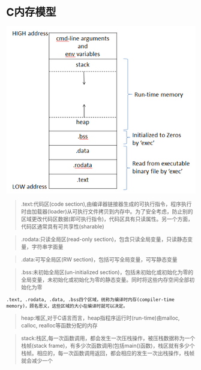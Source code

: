 # C内存模型


![](CMModel.png)

>.text:代码区(code section),由编译器链接器生成的可执行指令，程序执行时由加载器(loader)从可执行文件拷贝到内存中。为了安全考虑，防止别的区域更改代码区数据(即可执行指令)，代码区具有只读属性。另一个方面，代码区通常具有可共享性(sharable)


>.rodata:只读全局区(read-only section)，包含只读全局变量，只读静态变量，字符串字面量


>.data:可写全局区(RW section)，包括可写全局变量，可写静态变量


>.bss:未初始全局区(un-initialized section)，包括未初始化或初始化为零的全局变量，未初始化或初始化为零的静态变量。同时将这些内存空间全部初始化为零


```
.text, .rodata, .data, .bss四个区域，统称为编译时内存(compiler-time memory)，顾名思义，这些区域的大小在编译时就可以决定。
```

>heap:堆区,对于C语言而言，heap指程序运行时(run-time)由malloc, calloc, realloc等函数分配的内存


>stack:栈区,每一次函数调用，都会发生一次压栈操作，被压栈数据称为一个栈帧(stack frame)，有多少次函数调用(包括main()函数)，栈区就有多少个栈帧。相应的，每一次函数调用返回，都会相应的发生一次出栈操作，栈帧就会减少一个
